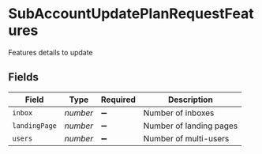 # SubAccountUpdatePlanRequestFeatures

Features details to update


## Fields

| Field                   | Type                    | Required                | Description             |
| ----------------------- | ----------------------- | ----------------------- | ----------------------- |
| `inbox`                 | *number*                | :heavy_minus_sign:      | Number of inboxes       |
| `landingPage`           | *number*                | :heavy_minus_sign:      | Number of landing pages |
| `users`                 | *number*                | :heavy_minus_sign:      | Number of multi-users   |